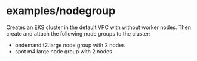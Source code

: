 # examples/nodegroup

Creates an EKS cluster in the default VPC with without worker nodes. Then
create and attach the following node groups to the cluster:

* ondemand t2.large node group with 2 nodes
* spot m4.large node group with 2 nodes

